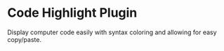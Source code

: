 # Code Highlight Plugin

Display computer code easily with syntax coloring and allowing for easy copy/paste.
